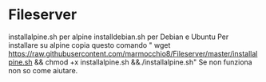 # Fileserver
installalpine.sh per alpine
installdebian.sh per Debian e Ubuntu 
Per installare su alpine copia questo comando
" wget https://raw.githubusercontent.com/marmocchio8/Fileserver/master/installalpine.sh && chmod +x installalpine.sh &&./installalpine.sh"
Se non funziona non so come aiutare. 
